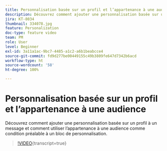 ```yaml
---
title: Personnalisation basée sur un profil et l’appartenance à une audience
description: Découvrez comment ajouter une personnalisation basée sur un profil à un message et comment utiliser l’appartenance à une audience comme condition préalable à un bloc de personnalisation.
jira: KT-8034
thumbnail: 334078.jpg
feature: Personalization
doc-type: feature video
team: PM
role: User
level: Beginner
exl-id: 3a11a1ac-9bc7-4485-a1c2-a6b1beabcce4
source-git-commit: fd9d277be00449155c49b3809fe647d7342b6acd
workflow-type: ht
source-wordcount: '58'
ht-degree: 100%

---
```


# Personnalisation basée sur un profil et l’appartenance à une audience

Découvrez comment ajouter une personnalisation basée sur un profil à un message et comment utiliser l’appartenance à une audience comme condition préalable à un bloc de personnalisation.

>[!VIDEO](https://video.tv.adobe.com/v/334078?quality=12&learn=on){transcript=true}
